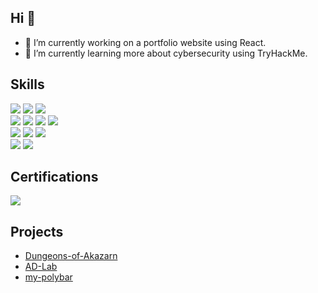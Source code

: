 ## Hi 👋
- 🔭 I’m currently working on a portfolio website using React.
- 🌱 I’m currently learning more about cybersecurity using TryHackMe.
<!--
## Skills

| Skill                                         | Associated Project         |
|-----------------------------------------------|----------------------------|
| SIEM Implementation and Log Analysis          | <a href="https://github.com/augzz/AD_Detection_Lab">AD_Detection_Lab</a>|
| Network Traffic Monitoring and Attack Detection | <a href="https://github.com/augzz/AD_Detection_Lab">AD_Detection_Lab</a>|
| Scripting | <a href="https://github.com/augzz/my_polybar">my_polybar</a>|
-->
## Skills
<div>
    <img src="https://img.shields.io/badge/-Wireshark-1679A7?&style=for-the-badge&logo=Wireshark&logoColor=white" />
    <img src="https://img.shields.io/badge/-Splunk-000000?&style=for-the-badge&logo=Splunk&logoColor=white" />
    <img src="https://img.shields.io/badge/Unity-100000?style=for-the-badge&logo=unity&logoColor=white" />
</div>
<div>
    <img src="https://img.shields.io/badge/Python-FFD43B?style=for-the-badge&logo=python&logoColor=blue" />
    <img src="https://img.shields.io/badge/-C%23-239120?&style=for-the-badge&logo=csharp&logoColor=white" />
    <img src="https://img.shields.io/badge/-Bash-4EAA25?&style=for-the-badge&logo=GNU%20Bash&logoColor=white" />
    <img src="https://img.shields.io/badge/powershell-5391FE?style=for-the-badge&logo=powershell&logoColor=white" />
</div>
<div>
    <img src="https://img.shields.io/badge/React-20232A?style=for-the-badge&logo=react&logoColor=61DAFB" />
    <img src="https://img.shields.io/badge/JavaScript-323330?style=for-the-badge&logo=javascript&logoColor=F7DF1E" />
    <img src="https://img.shields.io/badge/Tailwind_CSS-38B2AC?style=for-the-badge&logo=tailwind-css&logoColor=white" />
</div>
<div>
    <img src="https://img.shields.io/badge/Linux-FCC624?style=for-the-badge&logo=linux&logoColor=black" />
    <img src="https://img.shields.io/badge/Windows-0078D6?style=for-the-badge&logo=windows&logoColor=white" />
</div>

## Certifications
<div>
    <a href="https://www.credly.com/earner/earned/badge/20367d10-c4ce-4cb2-b881-26107b6b8570">
        <img src="https://img.shields.io/badge/-Security%2B-FF0000?&style=for-the-badge&logo=CompTIA&logoColor=white" />
    </a>
</div>

## Projects 
-  <a href="https://github.com/augzz/Dungeons-of-Akazarn">Dungeons-of-Akazarn</a>
-  <a href="https://github.com/augzz/AD-Lab">AD-Lab</a>
-  <a href="https://github.com/augzz/my-polybar">my-polybar</a>

<!--
**augzz/augzz** is a ✨ _special_ ✨ repository because its `README.md` (this file) appears on your GitHub profile.

Here are some ideas to get you started:

- 🔭 I’m currently working on ...
- 🌱 I’m currently learning ...
- 👯 I’m looking to collaborate on ...
- 🤔 I’m looking for help with ...
- 💬 Ask me about ...
- 📫 How to reach me: ...
- 😄 Pronouns: ...
- ⚡ Fun fact: ...
-->
